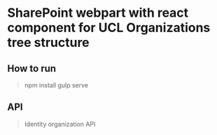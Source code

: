 # SharePoint webpart with react component for UCL Organizations tree structure

## How to run
> npm install
> gulp serve

## API
> Identity organization API

